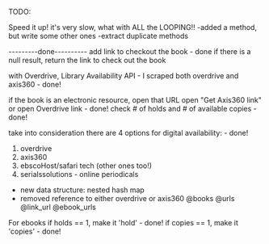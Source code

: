 TODO:

Speed it up! it's very slow, what with ALL the LOOPING!!
-added a method, but write some other ones
-extract duplicate methods

---------done----------
 add link to checkout the book - done
 if there is a null result, return the link to check out the book

 with Overdrive, Library Availability API - I scraped both overdrive and axis360 - done!

if the book is an electronic resource, open that URL
open "Get Axis360 link" or open Overdrive link - done!
check # of holds and # of available copies - done!

take into consideration there are 4 options for digital availability: - done!
1. overdrive
2. axis360
3. ebscoHost/safari tech (other ones too!)
4. serialssolutions - online periodicals


- new data structure: nested hash map
- removed reference to either overdrive or axis360
@books
   @urls
   @link_url
   @ebook_urls

For ebooks
  if holds == 1, make it 'hold' - done!
  if copies == 1, make it 'copies' - done!
